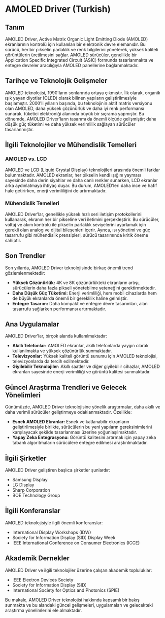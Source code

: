 # AMOLED Driver (Turkish)

## Tanım

AMOLED Driver, Active Matrix Organic Light Emitting Diode (AMOLED) ekranlarının kontrolü için kullanılan bir elektronik devre elemanıdır. Bu sürücü, her bir pikselin parlaklık ve renk bilgilerini yöneterek, yüksek kaliteli görüntülerin üretilmesini sağlar. AMOLED sürücüler, genellikle bir Application Specific Integrated Circuit (ASIC) formunda tasarlanmakta ve entegre devreler aracılığıyla AMOLED panellerine bağlanmaktadır.

## Tarihçe ve Teknolojik Gelişmeler

AMOLED teknolojisi, 1990'ların sonlarında ortaya çıkmıştır. İlk olarak, organik ışık yayan diyotlar (OLED) olarak bilinen yapıların geliştirilmesiyle başlamıştır. 2000'li yılların başında, bu teknolojinin aktif matris versiyonu olan AMOLED, daha yüksek çözünürlük ve daha iyi renk performansı sunarak, tüketici elektroniği alanında büyük bir sıçrama yapmıştır. Bu dönemde, AMOLED Driver'ların tasarımı da önemli ölçüde gelişmiştir; daha düşük güç tüketimi ve daha yüksek verimlilik sağlayan sürücüler tasarlanmıştır.

## İlgili Teknolojiler ve Mühendislik Temelleri

### AMOLED vs. LCD

AMOLED ve LCD (Liquid Crystal Display) teknolojileri arasında önemli farklar bulunmaktadır. AMOLED ekranlar, her pikselin kendi ışığını yayması sayesinde daha derin siyahlar ve daha canlı renkler sunarken, LCD ekranlar arka aydınlatmaya ihtiyaç duyar. Bu durum, AMOLED’leri daha ince ve hafif hale getirirken, enerji verimliliğini de artırmaktadır.

### Mühendislik Temelleri

AMOLED Driver’lar, genellikle yüksek hızlı seri iletişim protokollerini kullanarak, ekranın her bir pikseline veri iletimini gerçekleştirir. Bu sürücüler, voltaj ve akım kontrolü ile pikselin parlaklık seviyelerini ayarlamak için gerekli olan analog ve dijital bileşenleri içerir. Ayrıca, ısı yönetimi ve güç tasarrufu gibi mühendislik prensipleri, sürücü tasarımında kritik öneme sahiptir.

## Son Trendler

Son yıllarda, AMOLED Driver teknolojisinde birkaç önemli trend gözlemlenmektedir:
- **Yüksek Çözünürlük:** 4K ve 8K çözünürlükteki ekranların artışı, sürücülerin daha fazla pikseli yönetebilme yeteneğini gerektirmektedir.
- **Daha Düşük Güç Tüketimi:** Enerji verimliliği, hem mobil cihazlarda hem de büyük ekranlarda önemli bir gereklilik haline gelmiştir.
- **Entegre Tasarım:** Daha kompakt ve entegre devre tasarımları, alan tasarrufu sağlarken performansı artırmaktadır.

## Ana Uygulamalar

AMOLED Driver'lar, birçok alanda kullanılmaktadır:
- **Akıllı Telefonlar:** AMOLED ekranlar, akıllı telefonlarda yaygın olarak kullanılmakta ve yüksek çözünürlük sunmaktadır.
- **Televizyonlar:** Yüksek kaliteli görüntü sunumu için AMOLED teknolojisi, televizyonlarda da tercih edilmektedir.
- **Giyilebilir Teknolojiler:** Akıllı saatler ve diğer giyilebilir cihazlar, AMOLED ekranları sayesinde enerji verimliliği ve görüntü kalitesi sunmaktadır.

## Güncel Araştırma Trendleri ve Gelecek Yönelimleri

Günümüzde, AMOLED Driver teknolojisine yönelik araştırmalar, daha akıllı ve daha verimli sürücüler geliştirmeye odaklanmaktadır. Özellikle:
- **Esnek AMOLED Ekranlar:** Esnek ve katlanabilir ekranların geliştirilmesiyle birlikte, sürücülerin bu yeni yapıların gereksinimlerini karşılayacak şekilde tasarlanması üzerine yoğunlaşılmaktadır.
- **Yapay Zeka Entegrasyonu:** Görüntü kalitesini artırmak için yapay zeka tabanlı algoritmaların sürücülere entegre edilmesi araştırılmaktadır.

## İlgili Şirketler

AMOLED Driver geliştiren başlıca şirketler şunlardır:
- Samsung Display
- LG Display
- Sharp Corporation
- BOE Technology Group

## İlgili Konferanslar

AMOLED teknolojisiyle ilgili önemli konferanslar:
- International Display Workshops (IDW)
- Society for Information Display (SID) Display Week
- IEEE International Conference on Consumer Electronics (ICCE)

## Akademik Dernekler

AMOLED Driver ve ilgili teknolojiler üzerine çalışan akademik topluluklar:
- IEEE Electron Devices Society
- Society for Information Display (SID)
- International Society for Optics and Photonics (SPIE)

Bu makale, AMOLED Driver teknolojisi hakkında kapsamlı bir bakış sunmakta ve bu alandaki güncel gelişmeleri, uygulamaları ve gelecekteki araştırma yönelimlerini ele almaktadır.